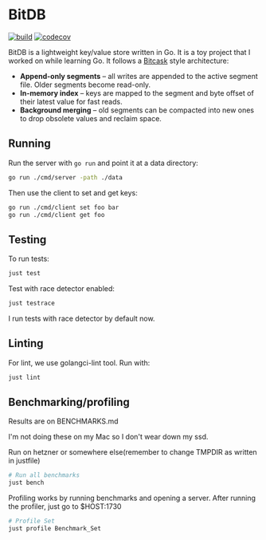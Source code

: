 # BitDB

[![build](https://github.com/Epokhe/bitdb/actions/workflows/build.yml/badge.svg)](https://github.com/Epokhe/bitdb/actions/workflows/build.yml)
[![codecov](https://codecov.io/github/Epokhe/bitdb/graph/badge.svg?token=S8W8Z1TZAM)](https://codecov.io/github/Epokhe/bitdb)

BitDB is a lightweight key/value store written in Go. It is a toy project that I worked on while learning Go. It follows
a [Bitcask](https://riak.com/assets/bitcask-intro.pdf) style architecture:

* **Append-only segments** – all writes are appended to the active segment file. Older segments become read-only.
* **In-memory index** – keys are mapped to the segment and byte offset of their latest value for fast reads.
* **Background merging** – old segments can be compacted into new ones to drop obsolete values and reclaim space.

## Running

Run the server with `go run` and point it at a data directory:

```bash
go run ./cmd/server -path ./data
```

Then use the client to set and get keys:

```bash
go run ./cmd/client set foo bar
go run ./cmd/client get foo
```

## Testing

To run tests:

```bash
just test
```

Test with race detector enabled:

```bash
just testrace
```

I run tests with race detector by default now.

## Linting

For lint, we use golangci-lint tool. Run with:

```bash
just lint
```

## Benchmarking/profiling

Results are on BENCHMARKS.md

I'm not doing these on my Mac so I don't wear down my ssd.

Run on hetzner or somewhere else(remember to change TMPDIR as written in justfile)

```bash
# Run all benchmarks
just bench
```

Profiling works by running benchmarks and opening a server.
After running the profiler, just go to $HOST:1730

```bash
# Profile Set
just profile Benchmark_Set
```
